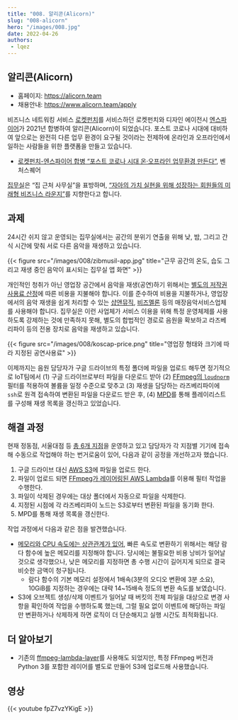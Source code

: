```yaml
---
title: "008. 알리콘(Alicorn)"
slug: "008-alicorn"
hero: "/images/008.jpg"
date: 2022-04-26
authors:
 - lqez
---
```


## 알리콘(Alicorn)

 - 홈페이지: <https://alicorn.team>
 - 채용안내: <https://www.alicorn.team/apply>

비즈니스 네트워킹 서비스 [로켓펀치](https://www.rocketpunch.com/)를 서비스하던 로켓펀치와 디자인 에이전시 [엔스파이어](http://enspiregroup.org/)가 2021년 합병하여 알리콘(Alicorn)이 되었습니다.
포스트 코로나 시대에 대비하여 앞으로는 완전히 다른 업무 환경이 요구될 것이라는 전제하에 온라인과 오프라인에서 일하는 사람들을 위한 플랫폼을 만들고 있습니다.

 - [로켓펀치-엔스파이어 합병 “포스트 코로나 시대 온·오프라인 업무환경 만든다”](https://www.venturesquare.net/809377), 벤처스퀘어

[집무실](https://www.jibmusil.com/)은 “집 근처 사무실”을 표방하며, [“자아의 가치 실현을 위해 성장하는 회원들의 미래형 비즈니스 라운지”](https://www.jibmusil.com/brandstory)를 지향한다고 합니다.


## 과제

24시간 쉬지 않고 운영되는 집무실에서는 공간의 분위기 연출을 위해 낮, 밤, 그리고 간식 시간에 맞춰 서로 다른 음악을 재생하고 있습니다.

{{< figure src="/images/008/zibmusil-app.jpg" title="근무 공간의 온도, 습도 그리고 재생 중인 음악이 표시되는 집무실 앱 화면" >}}

개인적인 청취가 아닌 영업장 공간에서 음악을 재생(공연)하기 위해서는 [별도의 저작권 사용료 산정](http://www.koscap.or.kr/community/dataroom_view/?f_seq=393)에 따른 비용을 지불해야 합니다. 이를 준수하여 비용을 지불하거나, 영업장에서의 음악 재생을 쉽게 처리할 수 있는 [샵앤뮤직](https://www.shopnmusic.com/), [비즈멜론](https://www.bizmelon.co.kr/) 등의 매장음악서비스업체를 사용해야 합니다. 집무실은 이런 사업체가 서비스 이용을 위해 특정 운영체제를 사용하도록 강제하는 것에 만족하지 못해, 별도의 합법적인 경로로 음원을 확보하고 라즈베리파이 등의 전용 장치로 음악을 재생하고 있습니다.

{{< figure src="/images/008/koscap-price.png" title="영업장 형태와 크기에 따라 지정된 공연사용료" >}}

이제까지는 음원 담당자가 구글 드라이브의 특정 폴더에 파일을 업로드 해두면 정기적으로 IoT팀에서 (1) 구글 드라이브로부터 파일을 다운로드 받아 (2) [FFmpeg의 `loudnorm`](https://ffmpeg.org/ffmpeg-filters.html#loudnorm) 필터를 적용하여 볼륨을 일정 수준으로 맞추고 (3) 재생을 담당하는 라즈베리파이에 `ssh`로 원격 접속하여 변환된 파일을 다운로드 받은 후, (4) [MPD](https://www.musicpd.org/)를 통해 플레이리스트를 구성해 재생 목록을 갱신하고 있었습니다.


## 해결 과정

현재 정동점, 서울대점 등 [총 6개 지점](https://www.jibmusil.com/sites/)을 운영하고 있고 담당자가 각 지점별 기기에 접속해 수동으로 작업해야 하는 번거로움이 있어, 다음과 같이 공정을 개선하고자 했습니다.

 1. 구글 드라이브 대신 [AWS S3](https://aws.amazon.com/ko/s3/)에 파일을 업로드 한다.
 1. 파일이 업로드 되면 [FFmpeg가 레이어링된 AWS Lambda](https://docs.aws.amazon.com/ko_kr/lambda/latest/dg/configuration-layers.html)를 이용해 필터 작업을 수행한다.
 1. 파일이 삭제된 경우에는 대상 폴더에서 자동으로 파일을 삭제한다.
 1. 지정된 시점에 각 라즈베리파이 노드는 S3로부터 변환된 파일을 동기화 한다.
 1. MPD를 통해 재생 목록을 갱신한다.

작업 과정에서 다음과 같은 점을 발견했습니다.

 - [메모리와 CPU 속도에는 상관관계가 있어](https://docs.aws.amazon.com/lambda/latest/operatorguide/computing-power.html), 빠른 속도로 변환하기 위해서는 해당 람다 함수에 높은 메모리를 지정해야 합니다. 당시에는 불필요한 비용 낭비가 일어날 것으로 생각했으나, 낮은 메모리를 지정하면 총 수행 시간이 길어지게 되므로 결국 비슷한 금액이 청구됩니다.
   - 람다 함수의 기본 메모리 설정에서 1배속(3분의 오디오 변환에 3분 소요), 10GiB를 지정하는 경우에는 대략 14~15배속 정도의 변환 속도를 보였습니다.
 - S3에 오브젝트 생성/삭제 이벤트가 일어날 때 버킷의 전체 파일을 대상으로 변경 사항을 확인하여 작업을 수행하도록 했는데, 그럴 필요 없이 이벤트에 해당하는 파일만 변환하거나 삭제하게 하면 로직이 더 단순해지고 실행 시간도 최적화됩니다.


## 더 알아보기

 - 기존의 [ffmpeg-lambda-layer](https://serverlessrepo.aws.amazon.com/applications/us-east-1/145266761615/ffmpeg-lambda-layer)를 사용해도 되었지만, 특정 FFmpeg 버전과 Python 3를 포함한 레이어를 별도로 만들어 S3에 업로드해 사용했습니다.


## 영상
{{< youtube fpZ7vzYKigE >}}
